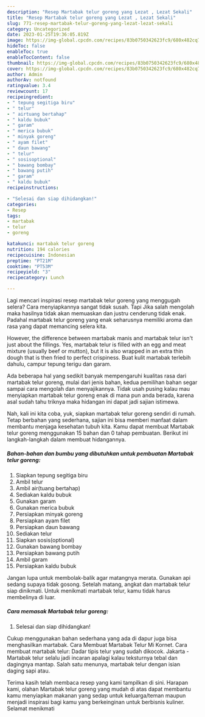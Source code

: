 ```yaml
---
description: "Resep Martabak telur goreng yang Lezat , Lezat Sekali"
title: "Resep Martabak telur goreng yang Lezat , Lezat Sekali"
slug: 771-resep-martabak-telur-goreng-yang-lezat-lezat-sekali
category: Uncategorized
date: 2023-01-25T19:36:05.819Z
image: https://img-global.cpcdn.com/recipes/83b0750342623fc9/680x482cq70/martabak-telur-goreng-foto-resep-utama.jpg
hideToc: false
enableToc: true
enableTocContent: false
thumbnail: https://img-global.cpcdn.com/recipes/83b0750342623fc9/680x482cq70/martabak-telur-goreng-foto-resep-utama.jpg
cover: https://img-global.cpcdn.com/recipes/83b0750342623fc9/680x482cq70/martabak-telur-goreng-foto-resep-utama.jpg
author: Admin
authorAv: notfound
ratingvalue: 3.4
reviewcount: 17
recipeingredient:
- " tepung segitiga biru"
- " telur"
- " airtuang bertahap"
- " kaldu bubuk"
- " garam"
- " merica bubuk"
- " minyak goreng"
- " ayam filet"
- " daun bawang"
- " telur"
- " sosisoptional"
- " bawang bombay"
- " bawang putih"
- " garam"
- " kaldu bubuk"
recipeinstructions:

- "Selesai dan siap dihidangkan!"
categories:
- Resep
tags:
- martabak
- telur
- goreng

katakunci: martabak telur goreng 
nutrition: 194 calories
recipecuisine: Indonesian
preptime: "PT21M"
cooktime: "PT53M"
recipeyield: "3"
recipecategory: Lunch

---
```



Lagi mencari inspirasi resep martabak telur goreng yang menggugah selera? Cara menyiapkannya sangat tidak susah. Tapi Jika salah mengolah maka hasilnya tidak akan memuaskan dan justru cenderung tidak enak. Padahal martabak telur goreng yang enak seharusnya memiliki aroma dan rasa yang dapat memancing selera kita.


However, the difference between martabak manis and martabak telur isn&#39;t just about the fillings. Yes, martabak telur is filled with an egg and meat mixture (usually beef or mutton), but it is also wrapped in an extra thin dough that is then fried to perfect crispiness. Buat kulit martabak terlebih dahulu, campur tepung terigu dan garam.

Ada beberapa hal yang sedikit banyak mempengaruhi kualitas rasa dari martabak telur goreng, mulai dari jenis bahan, kedua pemilihan bahan segar sampai cara mengolah dan menyajikannya. Tidak usah pusing kalau mau menyiapkan martabak telur goreng enak di mana pun anda berada, karena asal sudah tahu triknya maka hidangan ini dapat jadi sajian istimewa.


Nah, kali ini kita coba, yuk, siapkan martabak telur goreng sendiri di rumah. Tetap berbahan yang sederhana, sajian ini bisa memberi manfaat dalam membantu menjaga kesehatan tubuh kita. Kamu dapat membuat Martabak telur goreng menggunakan 15 bahan dan 0 tahap pembuatan. Berikut ini langkah-langkah dalam membuat hidangannya.

<!--inarticleads1-->

##### Bahan-bahan dan bumbu yang dibutuhkan untuk pembuatan Martabak telur goreng:

1. Siapkan  tepung segitiga biru
1. Ambil  telur
1. Ambil  air(tuang bertahap)
1. Sediakan  kaldu bubuk
1. Gunakan  garam
1. Gunakan  merica bubuk
1. Persiapkan  minyak goreng
1. Persiapkan  ayam filet
1. Persiapkan  daun bawang
1. Sediakan  telur
1. Siapkan  sosis(optional)
1. Gunakan  bawang bombay
1. Persiapkan  bawang putih
1. Ambil  garam
1. Persiapkan  kaldu bubuk


Jangan lupa untuk membolak-balik agar matangnya merata. Gunakan api sedang supaya tidak gosong. Setelah matang, angkat dan martabak telur siap dinikmati. Untuk menikmati martabak telur, kamu tidak harus membelinya di luar. 

<!--inarticleads2-->

##### Cara memasak Martabak telur goreng:


1. Selesai dan siap dihidangkan!

Cukup menggunakan bahan sederhana yang ada di dapur juga bisa menghasilkan martabak. Cara Membuat Martabak Telur Mi Kornet. Cara membuat martabak telur: Dadar tipis telur yang sudah dikocok. Jakarta - Martabak telur selalu jadi incaran apalagi kalau teksturnya tebal dan dagingnya mantap. Salah satu menunya, martabak telur dengan isian daging sapi atau. 

Terima kasih telah membaca resep yang kami tampilkan di sini. Harapan kami, olahan Martabak telur goreng yang mudah di atas dapat membantu kamu menyiapkan makanan yang sedap untuk keluarga/teman maupun menjadi inspirasi bagi kamu yang berkeinginan untuk berbisnis kuliner. Selamat menikmati
